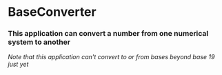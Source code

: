 # BaseConverter
### This application can convert a number from one numerical system to another
*Note that this application can't convert to or from bases beyond base 19 just yet*
